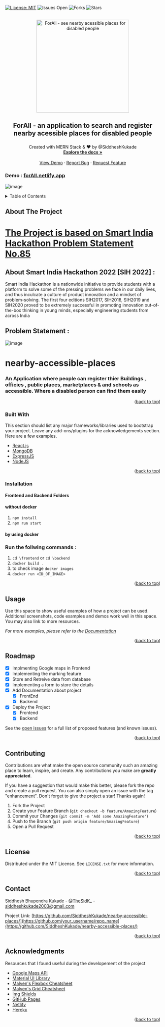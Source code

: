 <div id="top"></div>

[![License: MIT](https://img.shields.io/badge/License-GPLv3-blue.svg?style=for-the-badge)](https://www.gnu.org/licenses/gpl-3.0)
![Issues Open ](https://img.shields.io/github/issues/SiddheshKukade/nearby-accessible-places?style=for-the-badge)
![Forks ](https://img.shields.io/github/forks/SiddheshKukade/nearby-accessible-places?style=for-the-badge)
![Stars](https://img.shields.io/github/stars/SiddheshKukade/nearby-accessible-places?style=for-the-badge)
<!-- PROJECT LOGO -->
<br />
<div align="center">
  <a href="https://github.com/othneildrew/Best-README-Template">
    <img src="https://user-images.githubusercontent.com/65951872/173240227-06c90df6-f917-4993-990f-297d53baef14.png" alt="ForAll - see nearby acessible places for disabled people" height="300" width="300">
  </a>
 


  <h2 align="center">ForAll -  an application to search and register nearby acessible places for disabled people</h2>
  <h3 align="center"></h3>

  <p align="center">
    Created with MERN Stack & ❤️ by @SiddheshKukade
    <br />
    <a href="https://github.com/SiddheshKukade/nearby-accessible-places#readme"><strong>Explore the docs »</strong></a>
    <br />
    <br />
    <a href="https://github.com/othneildrew/Best-README-Template">View Demo</a>
    ·
    <a href="https://github.com/SiddheshKukade/nearby-accessible-places/issues/new?assignees=&labels=&template=bug_report.md&title=">Report Bug</a>
    ·
    <a href="https://github.com/SiddheshKukade/nearby-accessible-places/issues/new?assignees=&labels=&template=feature_request.md&title=">Request Feature</a>
  </p>
</div>

### Demo : [forAll.netlify.app](https://for-all.netlify.app/)
![image](https://user-images.githubusercontent.com/65951872/173301837-60d74df1-a27e-4c70-a9bc-5cd1a4f6291e.png)


<!-- TABLE OF CONTENTS -->
<details>
  <summary>Table of Contents</summary>
  <ol>
    <li>
      <a href="#about-the-project">About The Project</a>
      <ul>
        <li><a href="#built-with">Built With</a></li>
      </ul>
    </li>
    <li>
      <a href="#installation">Installation</a>
    </li>
    <li><a href="#usage">Usage</a></li>
    <li><a href="#roadmap">Roadmap</a></li>
    <li><a href="#contributing">Contributing</a></li>
    <li><a href="#license">License</a></li>
    <li><a href="#contact">Contact</a></li>
    <li><a href="#acknowledgments">Acknowledgments</a></li>
  </ol>
</details>



<!-- ABOUT THE PROJECT -->
## About The Project
# [The Project is based on Smart India Hackathon Problem Statement  No.85 ](https://sih.gov.in/sih2022PS)

## About Smart India Hackathon 2022 [SIH 2022] : 
Smart India Hackathon is a nationwide initiative to provide students with a platform to solve some of the pressing problems we face in our daily lives, and thus inculcate a culture of product innovation and a mindset of problem-solving. The first four editions SIH2017, SIH2018, SIH2019 and SIH2020 proved to be extremely successful in promoting innovation out-of-the-box thinking in young minds, especially engineering students from across India 

## Problem Statement :
![image](https://user-images.githubusercontent.com/65951872/173175282-721524eb-0b53-4ca2-870d-832609dd2928.png)

# nearby-accessible-places
### An Application where people can register thier Buildings , officies , public places, marketplaces &amp; and schools as accessible. Where a disabled person can find them easily
 
 
 
<p align="right">(<a href="#top">back to top</a>)</p>



### Built With

This section should list any major frameworks/libraries used to bootstrap your project. Leave any add-ons/plugins for the acknowledgements section. Here are a few examples.
 
* [React.js](https://reactjs.org/)
* [MongoDB](https://mongodb.com/)
* [ExpressJS](http://expressjs.com/)
* [NodeJS](https://nodejs.org/) 

<p align="right">(<a href="#top">back to top</a>)</p>


### Installation

#### Frontend and Backend Folders

#### without docker

1.  `npm install`
2.  `npm run start `

#### by using docker
### Run the follwing commands : 
1. `cd \frontend` or `cd \backend`
2. `docker build . `
3. to check image `docker images`
4. `docker run <ID_OF_IMAGE>`

<p align="right">(<a href="#top">back to top</a>)</p>



<!-- USAGE EXAMPLES -->
## Usage

Use this space to show useful examples of how a project can be used. Additional screenshots, code examples and demos work well in this space. You may also link to more resources.

_For more examples, please refer to the [Documentation](https://example.com)_

<p align="right">(<a href="#top">back to top</a>)</p>



<!-- ROADMAP -->
## Roadmap

- [x] Implmenting Google maps in Frontend
- [x] Implementing the marking feature
- [x] Store and Retreive data from database
- [x] Implementing a form to store the details 
- [X] Add Documentation about project 
    - [x] FrontEnd
    - [x] Backend
- [X] Deploy the Project 
    - [X] Frontend
    - [x] Backend

See the [open issues](https://github.com/SiddheshKukade/nearby-accessible-places/issues) for a full list of proposed features (and known issues).

<p align="right">(<a href="#top">back to top</a>)</p>



<!-- CONTRIBUTING -->
## Contributing

Contributions are what make the open source community such an amazing place to learn, inspire, and create. Any contributions you make are **greatly appreciated**.

If you have a suggestion that would make this better, please fork the repo and create a pull request. You can also simply open an issue with the tag "enhancement".
Don't forget to give the project a star! Thanks again!

1. Fork the Project
2. Create your Feature Branch (`git checkout -b feature/AmazingFeature`)
3. Commit your Changes (`git commit -m 'Add some AmazingFeature'`)
4. Push to the Branch (`git push origin feature/AmazingFeature`)
5. Open a Pull Request

<p align="right">(<a href="#top">back to top</a>)</p>



<!-- LICENSE -->
## License

Distributed under the MIT License. See `LICENSE.txt` for more information.

<p align="right">(<a href="#top">back to top</a>)</p>

<!-- CONTACT -->
## Contact

Siddhesh Bhupendra Kukade  - [@TheSidK_](https://twitter.com/TheSidK_) - siddheshkukade2003@gmail.com

Project Link: [https://github.com/SiddheshKukade/nearby-accessible-places/](https://github.com/your_username/repo_name](https://github.com/SiddheshKukade/nearby-accessible-places/)

<p align="right">(<a href="#top">back to top</a>)</p>

<!-- ACKNOWLEDGMENTS -->
## Acknowledgments
 Resources that I found useful during the developement of the project
* [Google Maps API ](https://developers.google.com/maps)
* [Material  UI Library](https://www.mui.com)
* [Malven's Flexbox Cheatsheet](https://flexbox.malven.co/)
* [Malven's Grid Cheatsheet](https://grid.malven.co/)
* [Img Shields](https://shields.io)
* [GitHub Pages](https://pages.github.com)
* [Netlify](https://www.netlify.com/)
* [Heroku ](https://www.heroku.com/)

<p align="right">(<a href="#top">back to top</a>)</p>
